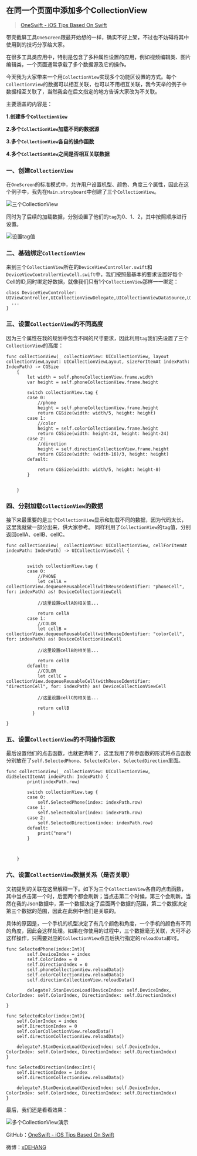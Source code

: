 ## 在同一个页面中添加多个CollectionView

> [OneSwift - iOS Tips Based On Swift](https://bjdehang.github.io/OneSwift)


带壳截屏工具`OneScreen`跟最开始想的一样，确实不好上架，不过也不妨碍将其中使用到的技巧分享给大家。

在很多工具类应用中，特别是包含了多种属性设置的应用，例如视频编辑类、图片编辑类，一个页面通常承载了多个数据源及它的操作。

今天我为大家带来一个用`CollectionView`实现多个功能区设置的方式。每个`CollectionView`的数据可以相互关联，也可以不用相互关联，我今天举的例子中数据相互关联了，当然我会在后文指定的地方告诉大家改为不关联。

主要涵盖的内容是：

**1.创建多个`CollectionView`**

**2.多个`CollectionView`加载不同的数据源**

**3.多个`CollectionView`各自的操作函数**

**4.多个`CollectionView`之间是否相互关联数据**



### 一、创建`CollectionView`

在`OneScreen`的标准模式中，允许用户设置机型、颜色、角度三个属性，因此在这个例子中，我先在`Main.stroyboard`中创建了三个`CollectionView`。

![三个CollectionView](https://bjdehang.github.io/OneSwift/img/08_三个CollectionView.png)

同时为了后续的加载数据，分别设置了他们的`tag`为0、1、2，其中按照顺序进行设置。

![设置tag值](https://bjdehang.github.io/OneSwift/img/08_设置tag值.png)

### 二、基础绑定`CollectionView`

来到三个`CollectionView`所在的`DeviceViewController.swift`和`DeviceViewControllerViewCell.swift`中，我们按照最基本的要求设置好每个Cell的ID,同时绑定好数据，就像我们只有1个`CollectionView`那样一一绑定：
```
class DeviceViewController:
UIViewController,UICollectionViewDelegate,UICollectionViewDataSource,UICollectionViewDelegateFlowLayout{
  ...
}
```

### 三、设置`CollectionView`的不同高度

因为三个属性在我的规划中包含不同的尺寸要求，因此利用`tag`我们先设置了三个`CollectionView`的高度：

```
func collectionView(_ collectionView: UICollectionView, layout collectionViewLayout: UICollectionViewLayout, sizeForItemAt indexPath: IndexPath) -> CGSize
    {
        let width = self.phoneCollectionView.frame.width
        var height = self.phoneCollectionView.frame.height

        switch collectionView.tag {
        case 0:
            //phone
            height = self.phoneCollectionView.frame.height
            return CGSize(width: width/5, height: height)
        case 1:
            //color
            height = self.colorCollectionView.frame.height
            return CGSize(width: height-24, height: height-24)
        case 2:
            //direction
            height = self.directionCollectionView.frame.height
            return CGSize(width: (width-16)/3, height: height)
        default:

            return CGSize(width: width/5, height: height-8)
        }


    }
```


### 四、分别加载`CollectionView`的数据

接下来最重要的是三个`CollectionView`显示和加载不同的数据，因为代码太长，这里我就做一部分出来，供大家参考。
同样利用了`CollectionView`的`tag`值，分别返回cellA、cellB、cellC。
```
func collectionView(_ collectionView: UICollectionView, cellForItemAt indexPath: IndexPath) -> UICollectionViewCell {


        switch collectionView.tag {
        case 0:
            //PHONE
            let cellA = collectionView.dequeueReusableCell(withReuseIdentifier: "phoneCell", for: indexPath) as! DeviceCollectionViewCell

            //这里设置cellA的相关值...

            return cellA
        case 1:
            //COLOR
            let cellB = collectionView.dequeueReusableCell(withReuseIdentifier: "colorCell", for: indexPath) as! DeviceCollectionViewCell

            //这里设置cellB的相关值...

            return cellB
        default:
            //COLOR
            let cellC = collectionView.dequeueReusableCell(withReuseIdentifier: "directionCell", for: indexPath) as! DeviceCollectionViewCell

            //这里设置cellC的相关值...

            return cellB
          }

}

```



### 五、设置`CollectionView`的不同操作函数

最后设置他们的点击函数，也就更清晰了，这里我用了传参函数的形式将点击函数分别放在了`self.SelectedPhone`、`SelectedColor`、`SelectedDirection`里面。

```
func collectionView(_ collectionView: UICollectionView, didSelectItemAt indexPath: IndexPath) {
        print(indexPath.row)

        switch collectionView.tag {
        case 0:
            self.SelectedPhone(index: indexPath.row)
        case 1:
            self.SelectedColor(index: indexPath.row)
        case 2:
            self.SelectedDirection(index: indexPath.row)
        default:
            print("none")
        }



    }
```

### 六、设置`CollectionView`数据关系（是否关联）

文初提到的关联在这里解释一下。如下为三个`CollectionView`各自的点击函数，其中当点击第一个时，后面两个都会刷新；当点击第二个时候，第三个会刷新。当然在我的Json数据中，第一个数据决定了后面两个数据的范围，第二个数据决定第三个数据的范围，因此在此例中他们是关联的。

具体的原因是，一个手机的机型决定了有几个颜色和角度，一个手机的颜色有不同的角度，因此会这样处理。如果在你使用的过程中，三个数据毫无关联，大可不必这样操作，只需要对应的`CollectionView`点击后执行指定的`reloadData`即可。

```
func SelectedPhone(index:Int){
        self.DeviceIndex = index
        self.ColorIndex = 0
        self.DirectionIndex = 0
        self.phoneCollectionView.reloadData()
        self.colorCollectionView.reloadData()
        self.directionCollectionView.reloadData()

        delegate?.StanDeviceLoad(DeviceIndex: self.DeviceIndex, ColorIndex: self.ColorIndex, DirectionIndex: self.DirectionIndex)

}

func SelectedColor(index:Int){
    self.ColorIndex = index
    self.DirectionIndex = 0
    self.colorCollectionView.reloadData()
    self.directionCollectionView.reloadData()

    delegate?.StanDeviceLoad(DeviceIndex: self.DeviceIndex, ColorIndex: self.ColorIndex, DirectionIndex: self.DirectionIndex)
}

func SelectedDirection(index:Int){
    self.DirectionIndex = index
    self.directionCollectionView.reloadData()

    delegate?.StanDeviceLoad(DeviceIndex: self.DeviceIndex, ColorIndex: self.ColorIndex, DirectionIndex: self.DirectionIndex)
}
```


最后，我们还是看看效果：

![多个CollectionView演示](https://bjdehang.github.io/OneSwift/img/08_多个CollectionView演示.gif)


GitHub：[OneSwift - iOS Tips Based On Swift](https://bjdehang.github.io/OneSwift)

微博：[xDEHANG](https://weibo.com/bujidehang)
